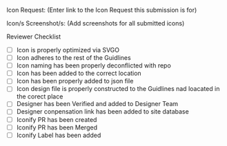 Icon Request: (Enter link to the Icon Request this submission is for)

Icon/s Screenshot/s: (Add screenshots for all submitted icons)

Reviewer Checklist
- [ ] Icon is properly optimized via SVGO
- [ ] Icon adheres to the rest of the Guidlines
- [ ] Icon naming has been properly deconflicted with repo
- [ ] Icon has been added to the correct location
- [ ] Icon has been properly added to json file
- [ ] Icon design file is properly constructed to the Guidlines nad loacated in the corect place
- [ ] Designer has been Verified and added to Designer Team
- [ ] Designer conpensation link has been added to site database
- [ ] Iconify PR has been created
- [ ] Iconify PR has been Merged
- [ ] Iconify Label has been added
